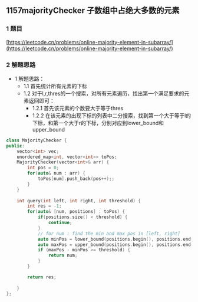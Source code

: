 ## 1157majorityChecker 子数组中占绝大多数的元素

### 1 题目
[https://leetcode.cn/problems/online-majority-element-in-subarray/](https://leetcode.cn/problems/online-majority-element-in-subarray/)

### 2 解题思路
- 1 解题思路：
  - 1.1 首先统计所有元素的下标
  - 1.2 对于l,r,thres的一个搜索，对所有元素遍历，找出第一个满足要求的元素返回即可：
    - 1.2.1 首先该元素的个数要大于等于thres
    - 1.2.2 在该元素的出现下标的列表中二分搜索，找到第一个大于等于l的下标，和第一个大于r的下标，分别对应到lower_bound和upper_bound

```cpp
class MajorityChecker {
public:
    vector<int> vec;
    unordered_map<int, vector<int>> toPos;
    MajorityChecker(vector<int>& arr) {
        int pos = 0;
        for(auto& num : arr) {
            toPos[num].push_back(pos++);;
        }
    }
    
    int query(int left, int right, int threshold) {
        int res = -1;
        for(auto& [num, positions] : toPos) {
            if(positions.size() < threshold) {
                continue;
            }
            // for num : find the min and max pos in [left, right]
            auto minPos = lower_bound(positions.begin(), positions.end(), left);
            auto maxPos = upper_bound(positions.begin(), positions.end(), right);
            if (maxPos - minPos >= threshold) {
                return num;
            }
        }

        return res;
        
    }
};

```